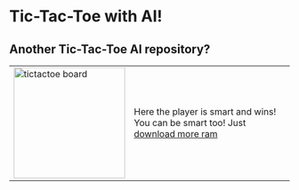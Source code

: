 # Tic-Tac-Toe with AI!
## Another Tic-Tac-Toe AI repository?
|||
| ----------- | ----------- |
|<img src="https://user-images.githubusercontent.com/66779418/133898140-001f1e10-2189-47b8-ab28-9d9babadc368.png" alt="tictactoe board" width="200" height="200"/>|Here the player is smart and wins!<br/>You can be smart too! Just [download more ram](https://downloadmoreram.com/)|
